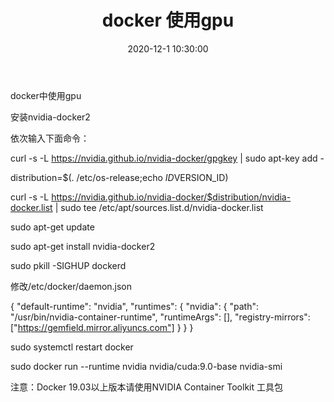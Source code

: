 ﻿---
layout: post
title:  "docker 使用gpu"
date: 2020-12-1 10:30:00
categories: nlp
tags: [nlp,docker,gpu,deployment]
---
<!-- 数学公式 -->
<script src="https://cdn.mathjax.org/mathjax/latest/MathJax.js?config=TeX-AMS-MML_HTMLorMML" type="text/javascript"></script>
<script type="text/x-mathjax-config">
  MathJax.Hub.Config({
    tex2jax: {
      skipTags: ['script', 'noscript', 'style', 'textarea', 'pre'],
      inlineMath: [['$','$']]
    }
  });
</script>

docker中使用gpu<!-- more -->


安装nvidia-docker2

依次输入下面命令：


curl -s -L https://nvidia.github.io/nvidia-docker/gpgkey | sudo apt-key add -


distribution=$(. /etc/os-release;echo $ID$VERSION_ID)


curl -s -L https://nvidia.github.io/nvidia-docker/$distribution/nvidia-docker.list | sudo tee /etc/apt/sources.list.d/nvidia-docker.list

sudo apt-get update

sudo apt-get install nvidia-docker2

sudo pkill -SIGHUP dockerd

修改/etc/docker/daemon.json

{
    "default-runtime": "nvidia",
    "runtimes": {
        "nvidia": {
            "path": "/usr/bin/nvidia-container-runtime",
            "runtimeArgs": [],
            "registry-mirrors": ["https://gemfield.mirror.aliyuncs.com"]
        }
    }
}


sudo systemctl restart docker



sudo  docker run --runtime nvidia nvidia/cuda:9.0-base nvidia-smi

 

注意：Docker 19.03以上版本请使用NVIDIA Container Toolkit 工具包




